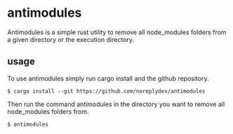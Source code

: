 # antimodules
Antimodules is a simple rust utility to remove all node_modules folders from a given directory or the execution directory. 

## usage
To use antimodules simply run cargo install and the github repository. 
```
$ cargo install --git https://github.com/noreplydev/antimodules
```
Then run the command antimodules in the directory you want to remove all node_modules folders from. 
```
$ antimodules
```

